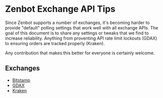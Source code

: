 # Zenbot Exchange API Tips
Since Zenbot supports a number of exchanges, it's becoming harder to provide "default" polling settings that work well with all exchange APIs. The goal of this document is to share any settings or tweaks that we find to increase reliability. Anything from proventing API rate limit lockouts (GDAX) to ensuring orders are tracked properly (Kraken).

Any contribution that makes this better for everyone is certainly welcome.

## Exchanges

* [Bitstamp](bitstamp.md)
* [GDAX](gdax-en.md)
* [Kraken](kraken.md)


